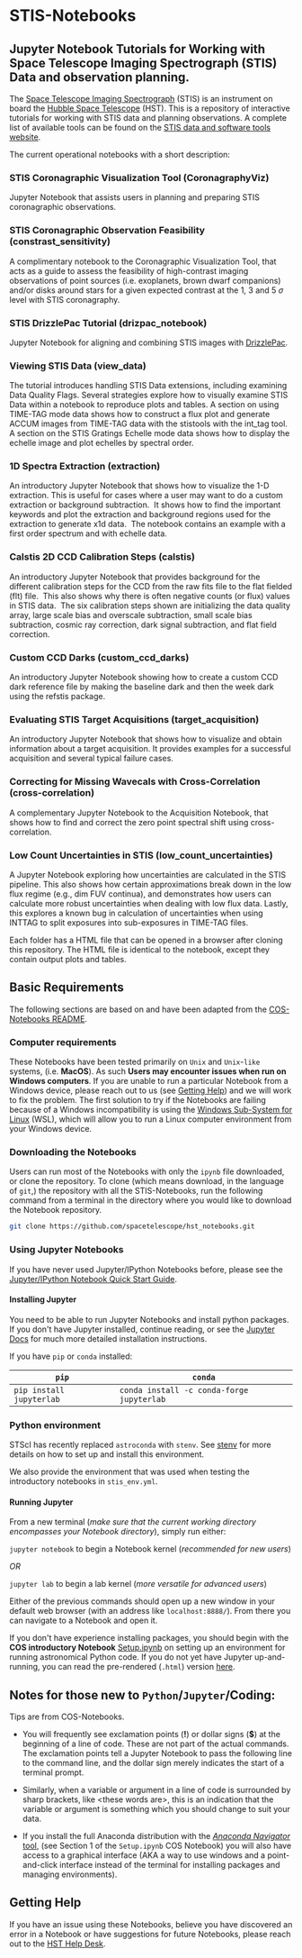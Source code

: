 # STIS-Notebooks

## Jupyter Notebook Tutorials for Working with Space Telescope Imaging Spectrograph (STIS) Data and observation planning.
The [Space Telescope Imaging Spectrograph](https://www.stsci.edu/hst/instrumentation/stis) (STIS) is an instrument on board the [Hubble Space Telescope](https://www.stsci.edu/hst/about) (HST). This is a repository of interactive tutorials for working with STIS data and planning observations.  A complete list of available tools can be found on the [STIS data and software tools website](https://www.stsci.edu/hst/instrumentation/stis/data-analysis-and-software-tools).

The current operational notebooks with a short description:

### STIS Coronagraphic Visualization Tool (CoronagraphyViz)
Jupyter Notebook that assists users in planning and preparing STIS coronagraphic observations.
### STIS Coronagraphic Observation Feasibility (constrast_sensitivity)
A complimentary notebook to the Coronagraphic Visualization Tool, that acts as a guide to assess the feasibility of high-contrast imaging observations of point sources (i.e. exoplanets, brown dwarf companions) and/or disks around stars for a given expected contrast at the 1, 3 and 5 $\sigma$ level with STIS coronagraphy.
### STIS DrizzlePac Tutorial (drizpac_notebook)
Jupyter Notebook for aligning and combining STIS images with [DrizzlePac](https://www.stsci.edu/scientific-community/software/drizzlepac.html). 
### Viewing STIS Data (view_data)
The tutorial introduces handling STIS Data extensions, including examining Data Quality Flags. Several strategies explore how to visually examine STIS Data within a notebook to reproduce plots and tables. A section on using TIME-TAG mode data shows how to construct a flux plot and generate ACCUM images from TIME-TAG data with the stistools with the int_tag tool. A section on the STIS Gratings Echelle mode data shows how to display the echelle image and plot echelles by spectral order.
### 1D Spectra Extraction (extraction)
An introductory Jupyter Notebook that shows how to visualize the 1-D extraction. This is useful for cases where a user may want to do a custom extraction or background subtraction.  It shows how to find the important keywords and plot the extraction and background regions used for the extraction to generate x1d data.  The notebook contains an example with a first order spectrum and with echelle data.
###  Calstis 2D CCD Calibration Steps (calstis)
An introductory Jupyter Notebook that provides background for the different calibration steps for the CCD from the raw fits file to the flat fielded (flt) file.  This also shows why there is often negative counts (or flux) values in STIS data.  The six calibration steps shown are initializing the data quality array, large scale bias and overscale subtraction, small scale bias subtraction, cosmic ray correction, dark signal subtraction, and flat field correction.
### Custom CCD Darks (custom_ccd_darks)
An introductory Jupyter Notebook showing how to create a custom CCD dark reference file by making the baseline dark and then the week dark using the refstis package.
### Evaluating STIS Target Acquisitions (target_acquisition)
An introductory Jupyter Notebook that shows how to visualize and obtain information about a target acquisition. It provides examples for a successful acquisition and several typical failure cases.
### Correcting for Missing Wavecals with Cross-Correlation (cross-correlation)
A complementary Jupyter Notebook to the Acquisition Notebook, that shows how to find and correct the zero point spectral shift using cross-correlation.
### Low Count Uncertainties in STIS (low_count_uncertainties)
A Jupyter Notebook exploring how uncertainties are calculated in the STIS pipeline. This also shows how certain approximations break down in the low flux regime (e.g., dim FUV continua), and demonstrates how users can calculate more robust uncertainties when dealing with low flux data. Lastly, this explores a known bug in calculation of uncertainties when using INTTAG to split exposures into sub-exposures in TIME-TAG files.


Each folder has a HTML file that can be opened in a browser after cloning this repository. The HTML file is identical to the notebook, except they contain output plots and tables.

## Basic Requirements
The following sections are based on and have been adapted from the [COS-Notebooks README](https://github.com/spacetelescope/hst_notebooks/blob/main/notebooks/COS/README.md).

### Computer requirements
These Notebooks have been tested primarily on `Unix` and `Unix`-`like` systems, (i.e. **MacOS**). As such **Users may encounter issues when run on Windows computers**. If you are unable to run a particular Notebook from a Windows device, please reach out to us (see [Getting Help](#ch4)) and we will work to fix the problem. The first solution to try if the Notebooks are failing because of a Windows incompatibility is using the [Windows Sub-System for Linux](https://docs.microsoft.com/en-us/windows/wsl/) (WSL), which will allow you to run a Linux computer environment from your Windows device.


### Downloading the Notebooks

Users can run most of the Notebooks with only the `ipynb` file downloaded, or clone the repository. To clone (which means download, in the language of `git`,) the repository with all the STIS-Notebooks, run the following command from a terminal in the directory where you would like to download the Notebook repository. 

```bash
git clone https://github.com/spacetelescope/hst_notebooks.git
```

### Using Jupyter Notebooks
If you have never used Jupyter/IPython Notebooks before, please see the [Jupyter/IPython Notebook Quick Start Guide](https://jupyter-notebook-beginner-guide.readthedocs.io/en/latest/).

#### Installing Jupyter

You need to be able to run Jupyter Notebooks and install python packages. If you don't have Jupyter installed, continue reading, or see the [Jupyter Docs](https://jupyterlab.readthedocs.io/en/stable/getting_started/installation.html) for much more detailed installation instructions.

If you have `pip` or `conda` installed:


|`pip`|`conda`|
|-----|--------------------------------|
|`pip install jupyterlab`|`conda install -c conda-forge jupyterlab`|


### Python environment
STScI has recently replaced `astroconda` with `stenv`.  See [stenv](https://stenv.readthedocs.io/) for more details on how to set up and install this environment.

We also provide the environment that was used when testing the introductory notebooks in `stis_env.yml`.


#### Running Jupyter

From a new terminal (*make sure that the current working directory encompasses your Notebook directory*), simply run either:

`jupyter notebook` to begin a Notebook kernel (*recommended for new users*)

*OR*

`jupyter lab` to begin a lab kernel (*more versatile for advanced users*)

Either of the previous commands should open up a new window in your default web browser (with an address like `localhost:8888/`). From there you can navigate to a Notebook and open it.

If you don't have experience installing packages, you should begin with the **COS introductory Notebook** [Setup.ipynb](https://github.com/spacetelescope/hst_notebooks/blob/master/notebooks/COS/Setup/Setup.ipynb) on setting up an environment for running astronomical Python code. If you do not yet have Jupyter up-and-running, you can read the pre-rendered (`.html`) version [here](https://spacetelescope.github.io/hst_notebooks/notebooks/COS/Setup/Setup.html).

<a id=ch3></a>
## Notes for those new to `Python`/`Jupyter`/Coding:

Tips are from COS-Notebooks.
- You will frequently see exclamation points (**\!**) or dollar signs (**\$**) at the beginning of a line of code. These are not part of the actual commands. The exclamation points tell a Jupyter Notebook to pass the following line to the command line, and the dollar sign merely indicates the start of a terminal prompt. 
- Similarly, when a variable or argument in a line of code is surrounded by sharp brackets, like \<these words are\>, this is an indication that the variable or argument is something which you should change to suit your data.

- If you install the full Anaconda distribution with the [*Anaconda Navigator* tool](https://docs.anaconda.com/anaconda/navigator/), (see Section 1 of the `Setup.ipynb` COS Notebook) you will also have access to a graphical interface (AKA a way to use windows and a point-and-click interface instead of the terminal for installing packages and managing environments).
  
<a id = ch4></a>
## Getting Help

If you have an issue using these Notebooks, believe you have discovered an error in a Notebook or have suggestions for future Notebooks, please reach out to the [HST Help Desk](https://stsci.service-now.com/hst).
